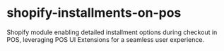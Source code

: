 # shopify-installments-on-pos
Shopify module enabling detailed installment options during checkout in POS, leveraging POS UI Extensions for a seamless user experience.
